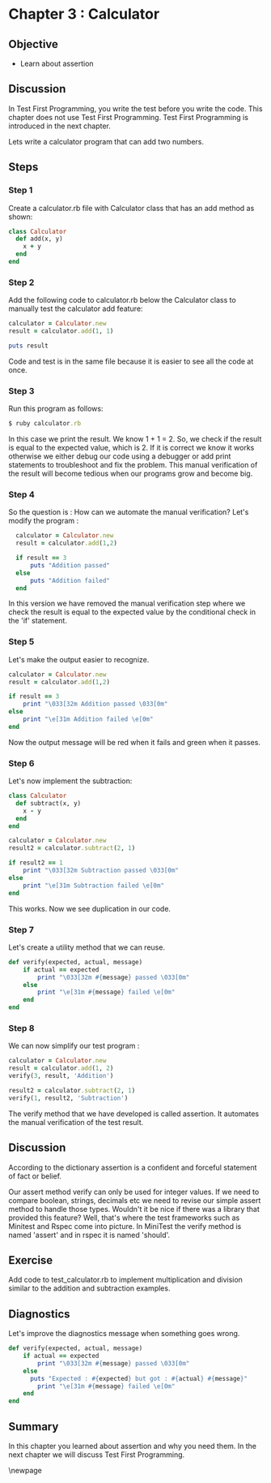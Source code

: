 # Chapter 3 : Calculator #

## Objective ##

- Learn about assertion

## Discussion ##

In Test First Programming, you write the test before you write the code. This chapter does not use Test First Programming. Test First Programming is introduced in the next chapter. 

Lets write a calculator program that can add two numbers.

## Steps ##
### Step 1 ###

Create a calculator.rb file with Calculator class that has an add method as shown:

```ruby
class Calculator
  def add(x, y)
    x + y  
  end
end
```

### Step 2 ### 

Add the following code to calculator.rb below the Calculator class to manually test the calculator add feature:

```ruby
calculator = Calculator.new
result = calculator.add(1, 1)

puts result
```

Code and test is in the same file because it is easier to see all the code at once. 

### Step 3 ###

Run this program as follows:

```ruby
$ ruby calculator.rb
```

In this case we print the result. We know 1 + 1 = 2. So, we check if the result is equal to the expected value, which is 2. If it is correct we know it works otherwise we either debug our code using a debugger or add print statements to troubleshoot and fix the problem. This manual verification of the result will become tedious when our programs grow and become big. 

### Step 4 ###

So the question is : How can we automate the manual verification? Let's modify the program :

```ruby
  calculator = Calculator.new
  result = calculator.add(1,2)

  if result == 3
	  puts "Addition passed"
  else
	  puts "Addition failed"
  end
```

In this version we have removed the manual verification step where we check the result is equal to the expected value by the conditional check in the 'if' statement. 

### Step 5 ###

Let's make the output easier to recognize.

```ruby
calculator = Calculator.new
result = calculator.add(1,2)

if result == 3
	print "\033[32m Addition passed \033[0m"
else
	print "\e[31m Addition failed \e[0m"
end
```

Now the output message will be red when it fails and green when it passes.

### Step 6 ###

Let's now implement the subtraction:

```ruby
class Calculator
  def subtract(x, y)
 	x - y
  end
end

calculator = Calculator.new
result2 = calculator.subtract(2, 1)

if result2 == 1
	print "\033[32m Subtraction passed \033[0m"
else
	print "\e[31m Subtraction failed \e[0m"
end
```

This works. Now we see duplication in our code. 

### Step 7 ###

Let's create a utility method that we can reuse.

```ruby
def	verify(expected, actual, message)
	if actual == expected
		print "\033[32m #{message} passed \033[0m"
	else
		print "\e[31m #{message} failed \e[0m"
	end
end
```

### Step 8 ###

We can now simplify our test program :

```ruby
calculator = Calculator.new
result = calculator.add(1, 2)
verify(3, result, 'Addition')

result2 = calculator.subtract(2, 1)
verify(1, result2, 'Subtraction')
```

The verify method that we have developed is called assertion. It automates the manual verification of the test result. 

## Discussion ##

According to the dictionary assertion is a confident and forceful statement of fact or belief. 

Our assert method verify can only be used for integer values. If we need to compare boolean, strings, decimals etc we need to revise our simple assert method to handle those types. Wouldn't it be nice if there was a library that provided this feature? Well, that's where the test frameworks such as Minitest and Rspec come into picture. In MiniTest the verify method is named 'assert' and in rspec it is named 'should'.

## Exercise ##

Add code to test_calculator.rb to implement multiplication and division similar to the addition and subtraction examples.

## Diagnostics ##

Let's improve the diagnostics message when something goes wrong.

```ruby
def	verify(expected, actual, message)
	if actual == expected
		print "\033[32m #{message} passed \033[0m"
	else
	  puts "Expected : #{expected} but got : #{actual} #{message}"
		print "\e[31m #{message} failed \e[0m"
	end
end
```

## Summary ##

In this chapter you learned about assertion and why you need them. In the next chapter we will discuss Test First Programming.


\newpage

